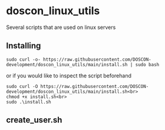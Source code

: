 # doscon_linux_utils
Several scripts that are used on linux servers

## Installing
```
sudo curl -o- https://raw.githubusercontent.com/DOSCON-development/doscon_linux_utils/main/install.sh | sudo bash
```

or if you would like to inspect the script beforehand<br>
```
sudo curl -O https://raw.githubusercontent.com/DOSCON-development/doscon_linux_utils/main/install.sh<br>
chmod +x install.sh<br>
sudo .\install.sh
```

## create_user.sh


